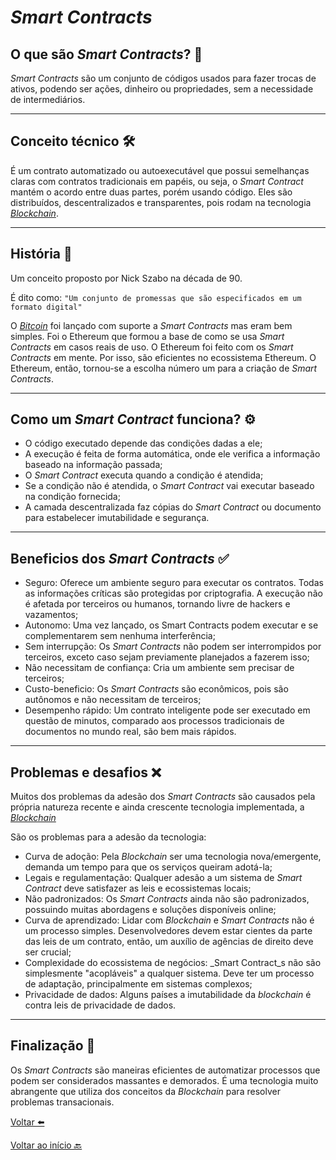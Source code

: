 # _Smart Contracts_ 

## O que são _Smart Contracts_? 📑

_Smart Contracts_ são um conjunto de códigos usados para fazer trocas de ativos, podendo ser ações, dinheiro ou propriedades, sem a necessidade de intermediários. 

---

## Conceito técnico 🛠️

É um contrato automatizado ou autoexecutável que possui semelhanças claras com contratos tradicionais em papéis, ou seja, o _Smart Contract_ mantém o acordo entre duas partes, porém usando código. Eles são distribuídos, descentralizados e transparentes, pois rodam na tecnologia [_Blockchain_](../Blockchain-Basics/Blockchain.md). 

---

## História 📖

Um conceito proposto por Nick Szabo na década de 90.

É dito como:
`"Um conjunto de promessas que são especificados em um formato digital"`

O [_Bitcoin_](../Blockchain-Basics/Bitcoin.md) foi lançado com suporte a _Smart Contracts_ mas eram bem simples. Foi o Ethereum que formou a base de como se usa _Smart Contracts_ em casos reais de uso.
O Ethereum foi feito com os _Smart Contracts_ em mente. Por isso, são eficientes no ecossistema Ethereum. O Ethereum, então, tornou-se a escolha número um para a criação de _Smart Contracts_.

---

## Como um _Smart Contract_ funciona? ⚙️

- O código executado depende das condições dadas a ele;
- A execução é feita de forma automática, onde ele verifica a informação baseado na informação passada;
- O _Smart Contract_ executa quando a condição é atendida;
- Se a condição não é atendida, o _Smart Contract_ vai executar baseado na condição fornecida;
- A camada descentralizada faz cópias do _Smart Contract_ ou documento para estabelecer imutabilidade e segurança.

---

## Beneficios dos _Smart Contracts_ ✅

- Seguro: Oferece um ambiente seguro para executar os contratos. Todas as informações críticas são protegidas por criptografia. A execução não é afetada por terceiros ou humanos, tornando livre de hackers e vazamentos;
- Autonomo: Uma vez lançado, os Smart Contracts podem executar e se complementarem sem nenhuma interferência;
- Sem interrupção: Os _Smart Contracts_ não podem ser interrompidos por terceiros, exceto caso sejam previamente planejados a fazerem isso;
- Não necessitam de confiança: Cria um ambiente sem precisar de terceiros;
- Custo-beneficio: Os _Smart Contracts_ são econômicos, pois são autônomos e não necessitam de terceiros;
- Desempenho rápido: Um contrato inteligente pode ser executado em questão de minutos, comparado aos processos tradicionais de documentos no mundo real, são bem mais rápidos. 

---

## Problemas e desafios ❌

Muitos dos problemas da adesão dos _Smart Contracts_ são causados pela própria natureza recente e ainda crescente tecnologia implementada, a [_Blockchain_](../Blockchain-Basics/Blockchain.md) 

São os problemas para a adesão da tecnologia:
- Curva de adoção: Pela _Blockchain_ ser uma tecnologia nova/emergente, demanda um tempo para que os serviços queiram adotá-la;
- Legais e regulamentação: Qualquer adesão a um sistema de _Smart Contract_ deve satisfazer as leis e ecossistemas locais;
- Não padronizados: Os _Smart Contracts_ ainda não são padronizados, possuindo muitas abordagens e soluções disponíveis online;
- Curva de aprendizado: Lidar com _Blockchain_ e _Smart Contracts_ não é um processo simples. Desenvolvedores devem estar cientes da parte das leis de um contrato, então, um auxílio de agências de direito deve ser crucial;
- Complexidade do ecossistema de negócios: _Smart Contract_s não são simplesmente "acopláveis" a qualquer sistema. Deve ter um processo de adaptação, principalmente em sistemas complexos;
- Privacidade de dados: Alguns países a imutabilidade da _blockchain_ é contra leis de privacidade de dados. 

---

## Finalização 🤔

Os _Smart Contracts_ são maneiras eficientes de automatizar processos que podem ser considerados massantes e demorados. É uma tecnologia muito abrangente que utiliza dos conceitos da _Blockchain_ para resolver problemas transacionais. 

[Voltar ⬅️](../Blockchain-Basics/)

[Voltar ao início 🔙](../README.md) 